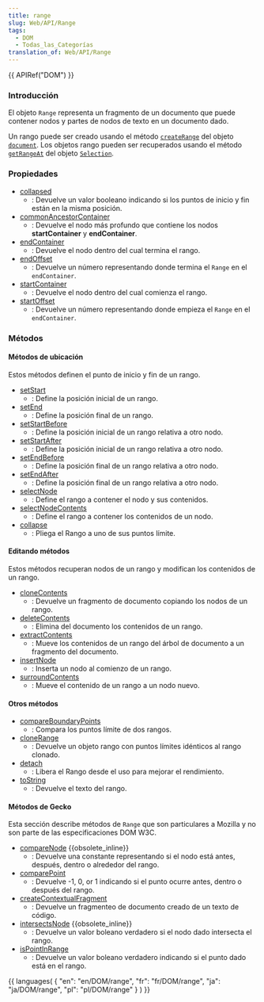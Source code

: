 ```yaml
---
title: range
slug: Web/API/Range
tags:
  - DOM
  - Todas_las_Categorías
translation_of: Web/API/Range
---
```

{{ APIRef("DOM") }}

### Introducción

El objeto `Range` representa un fragmento de un documento que puede contener nodos y partes de nodos de texto en un documento dado.

Un rango puede ser creado usando el método [`createRange`](es/DOM/document.createRange) del objeto [`document`](es/DOM/document). Los objetos rango pueden ser recuperados usando el método [`getRangeAt`](es/DOM/Selection/getRangeAt) del objeto [`Selection`](es/DOM/selection).

### Propiedades

- [collapsed](es/DOM/range.collapsed)
  - : Devuelve un valor booleano indicando si los puntos de inicio y fin están en la misma posición.
- [commonAncestorContainer](es/DOM/range.commonAncestorContainer)
  - : Devuelve el nodo más profundo que contiene los nodos **startContainer** y **endContainer**.
- [endContainer](es/DOM/range.endContainer)
  - : Devuelve el nodo dentro del cual termina el rango.
- [endOffset](es/DOM/range.endOffset)
  - : Devuelve un número representando donde termina el `Range` en el `endContainer`.
- [startContainer](es/DOM/range.startContainer)
  - : Devuelve el nodo dentro del cual comienza el rango.
- [startOffset](es/DOM/range.startOffset)
  - : Devuelve un número representando donde empieza el `Range` en el `endContainer`.

### Métodos

#### Métodos de ubicación

Estos métodos definen el punto de inicio y fin de un rango.

- [setStart](es/DOM/range.setStart)
  - : Define la posición inicial de un rango.
- [setEnd](es/DOM/range.setEnd)
  - : Define la posición final de un rango.
- [setStartBefore](es/DOM/range.setStartBefore)
  - : Define la posición inicial de un rango relativa a otro nodo.
- [setStartAfter](es/DOM/range.setStartAfter)
  - : Define la posición inicial de un rango relativa a otro nodo.
- [setEndBefore](es/DOM/range.setEndBefore)
  - : Define la posición final de un rango relativa a otro nodo.
- [setEndAfter](es/DOM/range.setEndAfter)
  - : Define la posición final de un rango relativa a otro nodo.
- [selectNode](es/DOM/range.selectNode)
  - : Define el rango a contener el nodo y sus contenidos.
- [selectNodeContents](es/DOM/range.selectNodeContents)
  - : Define el rango a contener los contenidos de un nodo.
- [collapse](es/DOM/range.collapse)
  - : Pliega el Rango a uno de sus puntos límite.

#### Editando métodos

Estos métodos recuperan nodos de un rango y modifican los contenidos de un rango.

- [cloneContents](es/DOM/range.cloneContents)
  - : Devuelve un fragmento de documento copiando los nodos de un rango.
- [deleteContents](es/DOM/range.deleteContents)
  - : Elimina del documento los contenidos de un rango.
- [extractContents](es/DOM/range.extractContents)
  - : Mueve los contenidos de un rango del árbol de documento a un fragmento del documento.
- [insertNode](es/DOM/range.insertNode)
  - : Inserta un nodo al comienzo de un rango.
- [surroundContents](es/DOM/range.surroundContents)
  - : Mueve el contenido de un rango a un nodo nuevo.

#### Otros métodos

- [compareBoundaryPoints](es/DOM/range.compareBoundaryPoints)
  - : Compara los puntos límite de dos rangos.
- [cloneRange](es/DOM/range.cloneRange)
  - : Devuelve un objeto rango con puntos límites idénticos al rango clonado.
- [detach](es/DOM/range.detach)
  - : Libera el Rango desde el uso para mejorar el rendimiento.
- [toString](es/DOM/range.toString)
  - : Devuelve el texto del rango.

#### Métodos de Gecko

Esta sección describe métodos de `Range` que son particulares a Mozilla y no son parte de las especificaciones DOM W3C.

- [compareNode](es/DOM/range.compareNode) {{obsolete_inline}}
  - : Devuelve una constante representando si el nodo está antes, después, dentro o alrededor del rango.
- [comparePoint](es/DOM/range.comparePoint)
  - : Devuelve -1, 0, or 1 indicando si el punto ocurre antes, dentro o después del rango.
- [createContextualFragment](es/DOM/range.createContextualFragment)
  - : Devuelve un fragmenteo de documento creado de un texto de código.
- [intersectsNode](es/DOM/range.intersectsNode) {{obsolete_inline}}
  - : Devuelve un valor boleano verdadero si el nodo dado intersecta el rango.
- [isPointInRange](es/DOM/range.isPointInRange)
  - : Devuelve un valor boleano verdadero indicando si el punto dado está en el rango.

{{ languages( { "en": "en/DOM/range", "fr": "fr/DOM/range", "ja": "ja/DOM/range", "pl": "pl/DOM/range" } ) }}
